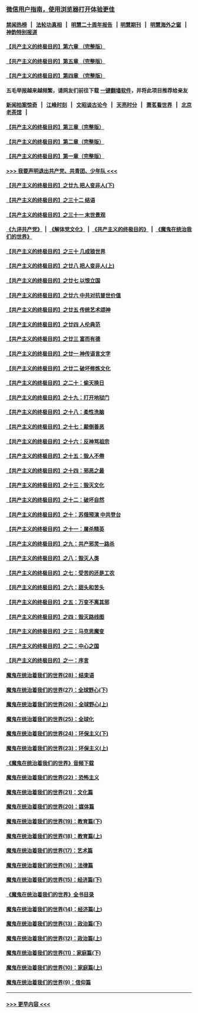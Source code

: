 ### [微信用户指南，使用浏览器打开体验更佳](https://github.com/gfw-breaker/banned-news1/blob/master/indexes/wechat-guide.md?t=0)
#### [禁闻热榜](热点新闻.md?t=0)  &nbsp;&nbsp;|&nbsp;&nbsp; [法轮功真相](https://github.com/gfw-breaker/truth/blob/master/README.md?t=0) &nbsp;&nbsp;|&nbsp;&nbsp; [明慧二十周年报告](https://github.com/gfw-breaker/mh-reports/blob/master/README.md?t=0) &nbsp;&nbsp;|&nbsp;&nbsp;[明慧期刊](https://github.com/gfw-breaker/mh-qikan) &nbsp;&nbsp;|&nbsp;&nbsp; [明慧海外之窗](https://github.com/gfw-breaker/mh-news/blob/master/README.md?t=0) &nbsp;&nbsp;|&nbsp;&nbsp; [神韵特别报道](https://github.com/gfw-breaker/mh-news/blob/master/shenyun.md?t=0)
#### [【共产主义的终极目的】第六章 （完整版）](../pages/nsc422/n11428913.md?t=02040533) 
#### [【共产主义的终极目的】第五章 （完整版）](../pages/nsc422/n11428912.md?t=02040533) 
#### [【共产主义的终极目的】第四章 （完整版）](../pages/nsc422/n11428907.md?t=02040533) 
#### 五毛举报越来越频繁，请网友们前往下载 [一键翻墙软件](https://github.com/gfw-breaker/ssr-accounts)，并将此项目推荐给亲友
#### [新闻拍案惊奇](https://github.com/gfw-breaker/banned-news1/blob/master/pages/link4.md) &nbsp;&nbsp;|&nbsp;&nbsp; [江峰时刻](https://github.com/gfw-breaker/banned-news1/blob/master/pages/link4.md) &nbsp;&nbsp;|&nbsp;&nbsp; [文昭谈古论今](https://github.com/gfw-breaker/banned-news1/blob/master/pages/link4.md) &nbsp;&nbsp;|&nbsp;&nbsp; [天亮时分](https://github.com/gfw-breaker/banned-news1/blob/master/pages/link4.md) &nbsp;&nbsp;|&nbsp;&nbsp; [萧茗看世界](https://github.com/gfw-breaker/banned-news1/blob/master/pages/link4.md) &nbsp;&nbsp;|&nbsp;&nbsp; [北京老茶馆](https://github.com/gfw-breaker/banned-news1/blob/master/pages/link4.md) &nbsp;&nbsp;|&nbsp;&nbsp; 
#### [【共产主义的终极目的】第三章（完整版）](../pages/nsc422/n11428848.md?t=02040533) 
#### [【共产主义的终极目的】第二章（完整版）](../pages/nsc422/n11428831.md?t=02040533) 
#### [【共产主义的终极目的】第一章（完整版）](../pages/nsc422/n11417651.md?t=02040533) 
#### [>>> 我要声明退出共产党、共青团、少年队 <<<](https://github.com/begood0513/goodnews/blob/master/quit/letter.md) 
#### [【共产主义的终极目的】之廿九 把人变非人(下)](../pages/nsc422/n11344140.md?t=02040533) 
#### [【共产主义的终极目的】之三十二 结语](../pages/nsc422/n11360535.md?t=02040533) 
#### [【共产主义的终极目的】之三十一 末世景观](../pages/nsc422/n11351129.md?t=02040533) 
#### [《九评共产党》](https://github.com/begood0513/9ping.md/blob/master/README.md) &nbsp;|&nbsp; [《解体党文化》](../../../../jtdwh.md/blob/master/README.md)  &nbsp;|&nbsp; [《共产主义的终极目的》](../../../../gczydzjmd.md/blob/master/README.md) &nbsp;|&nbsp; [《魔鬼在统治我们的世界》](../../../../mgztzwmdsj.md/blob/master/README.md) 
#### [【共产主义的终极目的】之三十 几成狼世界](../pages/nsc422/n11348280.md?t=02040533) 
#### [【共产主义的终极目的】之廿八 把人变非人(上)](../pages/nsc422/n11340492.md?t=02040533) 
#### [【共产主义的终极目的】之廿七 以恨立国](../pages/nsc422/n11336944.md?t=02040533) 
#### [【共产主义的终极目的】之廿六 中共对抗普世价值](../pages/nsc422/n11324785.md?t=02040533) 
#### [【共产主义的终极目的】之廿五 传统艺术颂神](../pages/nsc422/n11296396.md?t=02040533) 
#### [【共产主义的终极目的】之廿四 人伦典范](../pages/nsc422/n11296397.md?t=02040533) 
#### [【共产主义的终极目的】之廿三 富而有德](../pages/nsc422/n11283598.md?t=02040533) 
#### [【共产主义的终极目的】之廿一 神传语言文字](../pages/nsc422/n11263265.md?t=02040533) 
#### [【共产主义的终极目的】之廿二 破坏修炼文化](../pages/nsc422/n11245728.md?t=02040533) 
#### [【共产主义的终极目的】之二十：偷天换日](../pages/nsc422/n11238846.md?t=02040533) 
#### [【共产主义的终极目的】之十九：打开地狱门](../pages/nsc422/n11206376.md?t=02040533) 
#### [【共产主义的终极目的】之十八：柔性洗脑](../pages/nsc422/n11199994.md?t=02040533) 
#### [【共产主义的终极目的】之十七：颠倒善恶](../pages/nsc422/n11179782.md?t=02040533) 
#### [【共产主义的终极目的】之十六：反神骂祖宗](../pages/nsc422/n11166798.md?t=02040533) 
#### [【共产主义的终极目的】之十五：毁人不倦](../pages/nsc422/n11166792.md?t=02040533) 
#### [【共产主义的终极目的】之十四：邪恶之最](../pages/nsc422/n11150249.md?t=02040533) 
#### [【共产主义的终极目的】之十三：毁灭文化](../pages/nsc422/n11135227.md?t=02040533) 
#### [【共产主义的终极目的】之十二：破坏自然](../pages/nsc422/n11135214.md?t=02040533) 
#### [【共产主义的终极目的】之十：苏俄预演 中共登台](../pages/nsc422/n11118424.md?t=02040533) 
#### [【共产主义的终极目的】之十一：屠杀精英](../pages/nsc422/n11118442.md?t=02040533) 
#### [【共产主义的终极目的】之九：共产邪灵一路杀](../pages/nsc422/n11114139.md?t=02040533) 
#### [【共产主义的终极目的】之八：毁灭人类](../pages/nsc422/n11108503.md?t=02040533) 
#### [【共产主义的终极目的】之七：受苦的还是工农](../pages/nsc422/n11101809.md?t=02040533) 
#### [【共产主义的终极目的】之六：甜头和苦头](../pages/nsc422/n11096971.md?t=02040533) 
#### [【共产主义的终极目的】之五：万变不离其邪](../pages/nsc422/n11091285.md?t=02040533) 
#### [【共产主义的终极目的】之四：毁灭路线图](../pages/nsc422/n11086284.md?t=02040533) 
#### [【共产主义的终极目的】之三：马克思魔变](../pages/nsc422/n11061941.md?t=02040533) 
#### [【共产主义的终极目的】之二：中心之国](../pages/nsc422/n11047728.md?t=02040533) 
#### [【共产主义的终极目的】之一：序言](../pages/nsc422/n11086077.md?t=02040533) 
#### [魔鬼在统治着我们的世界(28)：结束语](../pages/nsc422/n10936246.md?t=02040533) 
#### [魔鬼在统治着我们的世界(27)：全球野心(下)](../pages/nsc422/n10928319.md?t=02040533) 
#### [魔鬼在统治着我们的世界(26)：全球野心(上)](../pages/nsc422/n10900318.md?t=02040533) 
#### [魔鬼在统治着我们的世界(25)：全球化](../pages/nsc422/n10788205.md?t=02040533) 
#### [魔鬼在统治着我们的世界(24)：环保主义(下)](../pages/nsc422/n10695307.md?t=02040533) 
#### [魔鬼在统治着我们的世界(23)：环保主义(上)](../pages/nsc422/n10688613.md?t=02040533) 
#### [《魔鬼在统治着我们的世界》音频下载](../pages/nsc422/n10635553.md?t=02040533) 
#### [魔鬼在统治着我们的世界(22)：恐怖主义](../pages/nsc422/n10614727.md?t=02040533) 
#### [魔鬼在统治着我们的世界(21)：文化篇](../pages/nsc422/n10597706.md?t=02040533) 
#### [魔鬼在统治着我们的世界(20)：媒体篇](../pages/nsc422/n10586579.md?t=02040533) 
#### [魔鬼在统治着我们的世界(19)：教育篇(下)](../pages/nsc422/n10564808.md?t=02040533) 
#### [魔鬼在统治着我们的世界(18)：教育篇(上)](../pages/nsc422/n10526970.md?t=02040533) 
#### [魔鬼在统治着我们的世界(17)：艺术篇](../pages/nsc422/n10499093.md?t=02040533) 
#### [魔鬼在统治着我们的世界(16)：法律篇](../pages/nsc422/n10485969.md?t=02040533) 
#### [魔鬼在统治着我们的世界(15)：经济篇(下)](../pages/nsc422/n10469975.md?t=02040533) 
#### [《魔鬼在统治着我们的世界》全书目录](../pages/nsc422/n10464261.md?t=02040533) 
#### [魔鬼在统治着我们的世界(14)：经济篇(上)](../pages/nsc422/n10457370.md?t=02040533) 
#### [魔鬼在统治着我们的世界(13)：政治篇(下)](../pages/nsc422/n10448270.md?t=02040533) 
#### [魔鬼在统治着我们的世界(12)：政治篇(上)](../pages/nsc422/n10444576.md?t=02040533) 
#### [魔鬼在统治着我们的世界(11)：家庭篇(下)](../pages/nsc422/n10440961.md?t=02040533) 
#### [魔鬼在统治着我们的世界(10)：家庭篇(上)](../pages/nsc422/n10435448.md?t=02040533) 
#### [魔鬼在统治着我们的世界(9)：信仰篇](../pages/nsc422/n10432159.md?t=02040533) 

----
#### [ >>> 更早内容 <<< ](../indexes/nsc422-earlier.md)
